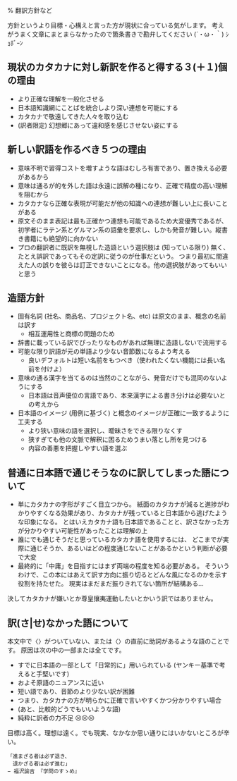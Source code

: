 % 翻訳方針など

方針というより目標・心構えと言った方が現状に合っている気がします。
考えがうまく文章にまとまらなかったので箇条書きで勘弁してください (´・ω・｀) ｼｮﾎﾞｰﾝ

## 現状のカタカナに対し新訳を作ると得する３(＋１)個の理由

- より正確な理解を一般化させる
- 日本語知識網にことばを統合しより深い連想を可能にする
- カタカナで敬遠してきた人々を取り込む
- (訳者限定) 幻想郷にあって違和感を感じさせない姿にする

## 新しい訳語を作るべき５つの理由

- 意味不明で習得コストを増すような語はむしろ有害であり、置き換える必要があるから
- 意味は通るが的を外した語は永遠に誤解の種になり、正確で精度の高い理解を阻むから
- カタカナなら正確な表現が可能だが他の知識への連想が難しい上に長いことがある
- 原文そのまま表記は最も正確かつ連想も可能であるため大変優秀であるが、
初学者にラテン系とゲルマン系の語彙を要求し、しかも発音が難しい。縦書き書籍にも絶望的に向かない
- プロの翻訳者に既訳を無視した造語という選択肢は (知っている限り) 無く、
たとえ誤訳であってもその定訳に従うのが仕事だという。
つまり最初に間違えた人の誤りを彼らは訂正できないことになる。他の選択肢があってもいいと思う

## 造語方針

- 固有名詞 (社名、商品名、プロジェクト名、etc) は原文のまま、概念の名前は訳す
	* 相互運用性と商標の問題のため
- 辞書に載っている訳でぴったりなものがあれば無理に造語しないで流用する
- 可能な限り訳語が元の単語より少ない音節数になるよう考える
	* 良いデフォルトは短い名前をもつべき（使われたくない機能には長い名前を付けよ）
- 意味の通る漢字を当てるのは当然のことながら、発音だけでも混同のないようにする
	* 日本語は音声優位の言語であり、本来漢字による書き分けは必要ないとの考えから
- 日本語のイメージ (用例に基づく) と概念のイメージが正確に一致するように工夫する
	* より狭い意味の語を選択し、曖昧さをできる限りなくす
	* 狭すぎても他の文脈で解釈に困るためうまい落とし所を見つける
	* 内容の善悪を把握しやすい語を選ぶ

## 普通に日本語で通じそうなのに訳してしまった語について

- 単にカタカナの字形がすごく目立つから。
紙面のカタカナが減ると進捗がわかりやすくなる効果があり、カタカナが残っていると日本語から逃げたような印象になる。
とはいえカタカナ語も日本語であることと、訳さなかった方が分かりやすい可能性があったことは理解の上
- 誰にでも通じそうだと思っているカタカナ語を使用するには、
どこまでが実際に通じそうか、あるいはどの程度通じないことがあるかという判断が必要で大変
- 最終的に「中庸」を目指すにはまず両端の程度を知る必要がある。
そういうわけで、この本にはあえて訳す方向に振り切るとどんな風になるのかを示す役割を持たせた。
現実はまだまだ振りきれてない箇所が結構ある…

決してカタカナが嫌いとか尊皇攘夷運動したいとかいう訳ではありません。

## 訳(さ|せ)なかった語について

本文中で〈〉がついていない、または〈〉の直前に助詞があるような語のことです。
原因は次の中の一部または全てです。

- すでに日本語の一部として「日常的に」用いられている (ヤンキー基準で考えると手堅いです)
- およそ原語のニュアンスに近い
- 短い語であり、音節のより少ない訳が困難
- つまり、カタカナの方が明らかに正確で言いやすくかつ分かりやすい場合
- (あと、比較的どうでもいいような語)
- 純粋に訳者の力不足 😣😣😣

<!-- effective trans by examples -->

目標は高く。理想は遠く。でも現実、なかなか思い通りにはいかないところが辛い。

	「進まざる者は必ず退き、
	　退かざる者は必ず進む」
	− 福沢諭吉 『学問のすゝめ』

<!--## 訳せなかった語一覧

- マクロ
- データ

## 訳さない方が良さそうな語一覧

- ファイル
- ロック
- ループ
- リンク
- Web
- タブ
- セミコロン-->
